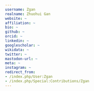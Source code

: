 ```yaml
---
username: Zgan
realname: Zhuohui Gan
website: ~
affiliation: ~
bio: ~
github: ~
orcid: ~
linkedin: ~
googlescholar: ~
wikidata: ~
twitter: ~
mastodon-url: ~
meta: ~
instagram: ~
redirect_from:
- /index.php/User:Zgan
- /index.php/Special:Contributions/Zgan
---
```

